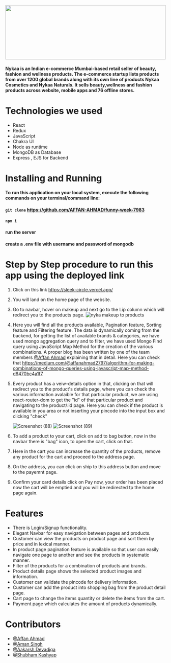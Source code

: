 <!-- ![Screenshot (1963)](https://user-images.githubusercontent.com/61643245/146307454-b6b04eec-d2bf-4036-b66a-9a690c4cd706.png) -->
<img margin="auto"  src= "https://user-images.githubusercontent.com/61643245/146307454-b6b04eec-d2bf-4036-b66a-9a690c4cd706.png" width="100%" height="170px"></img>


#### Nykaa is an Indian e-commerce Mumbai-based retail seller of beauty, fashion and wellness products. The e-commerce startup lists products from over 1200 global brands along with its own line of products Nykaa Cosmetics and Nykaa Naturals. It sells beauty,wellness and fashion products across website, mobile apps and 76 offline stores.


# Technologies we used 
* React
* Redux
* JavaScript
* Chakra UI
* Node as runtime
* MongoDB as Database
* Express , EJS for Backend

# Installing and Running

#### To run this application on your local system, execute the following commands on your terminal/command line:
#### `git clone` https://github.com/AFFAN-AHMAD/funny-week-7983
#### `npm i`
#### run the server
#### create a .env file with username and password of mongodb

# Step by Step procedure to run this app using the deployed link
1) Click on this link  https://sleek-circle.vercel.app/
2) You will land on the home page of the website.
3) Go to navbar, hover on makeup and next go to the Lip column which will redirect you to the products page.
![nyka makeup to products](https://user-images.githubusercontent.com/96197969/187852767-6c5f459b-b230-47e3-abe1-68dfa3069183.png)

4) Here you will find all the products available, Pagination feature, Sorting feature and Filtering feature. 
   The data is dynamically coming from the backend, for getting the list of available brands & categories, we have used mongo aggregation query and to filter, 
   we have used Mongo Find query using JavaScript Map Method for the creation of the various combinations. A proper blog has been written by one of the 
   team members [@Affan Ahmad](https://github.com/AFFAN-AHMAD) explaining that in detail. Here you can check that https://medium.com/@affanahmad2797/algorithm-for-making-combinations-of-mongo-queries-using-javascript-map-method-d6470bc4a1f7

5) Every product has a veiw-details option in that, clicking on that will redirect you to the product's details page, where you can check the various information avalaible for that particular product, we are using react-router-dom to get the "id" of that particular product and navigating to the product/:id page. Here you can check if the product is available in you area or not inserting your pincode into the input box and clicking "check"
  
    ![Screenshot (88)](https://user-images.githubusercontent.com/96197969/187749188-e7dba163-1d44-49ab-9cc8-e882cb9a3794.png)
    ![Screenshot (89)](https://user-images.githubusercontent.com/96197969/187749219-5852c62e-d4d5-4afb-8bd6-2100778636c3.png)
 6) To add a product to your cart, click on add to bag button, now in the navbar there is "bag" icon, to open the cart, click on that.
 7) Here in the cart you can increase the quantity of the products, remove any product for the cart and proceed to the address page.
 8) On the address, you can click on ship to this address button and move to the payemnt page.
 9) Confirm your card details click on Pay now, your order has been placed now the cart will be emptied and you will be redirected tp the home page again. 

# Features
* There is Login/Signup functionality.
* Elegant Navbar for easy navigation between pages and products.
* Customer can view the products on product page and sort them by price and in lexical manner.
* In product page pagination feature is available so that user can easily navigate one page to another and see the products in systematic manner.
* Filter of the products for a combination of products and brands.
* Product details page shows the selected product images and information.
* Customer can validate the pincode for delivery information.
* Customer can add the product into shopping bag from the product detail page.
* Cart page to change the items quantity or delete the items from the cart.
* Payment page which calculates the amount of products dynamically.
# Contributors
- [@Affan Ahmad](https://github.com/AFFAN-AHMAD)
- [@Aman Singh](https://github.com/amansingh1712)
- [@Aakarsh Devadiga](https://github.com/aakarsh604) 
- [@Shubham Kashyap](https://github.com/skashyap061998)

